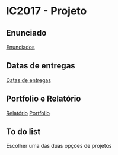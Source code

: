 # IC2017 - Projeto

## Enunciado
[Enunciados](https://moodle.ciencias.ulisboa.pt/mod/page/view.php?id=7487)

## Datas de entregas
[Datas de entregas](https://moodle.ciencias.ulisboa.pt/mod/page/view.php?id=7483)

## Portfolio e Relatório
[Relatório](https://moodle.ciencias.ulisboa.pt/mod/page/view.php?id=7489)
[Portfolio](https://moodle.ciencias.ulisboa.pt/mod/page/view.php?id=7488)

## To do list
Escolher uma das duas opções de projetos

